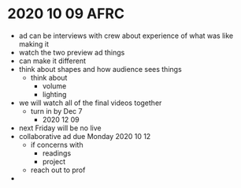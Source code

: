 # 2020 10 09 AFRC

- ad can be interviews with crew about experience of what was like making it
- watch the two preview ad things
- can make it different
- think about shapes and how audience sees things
  - think about 
    - volume
    - lighting
- we will watch all of the final videos together
  - turn in by Dec 7
    - 2020 12 09
- next Friday will be no live 
- collaborative ad due Monday 2020 10 12
  - if concerns with
    - readings
    - project
  - reach out to prof
- 